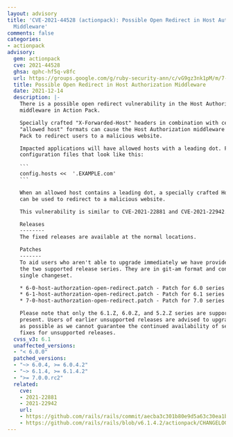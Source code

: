 ```yaml
---
layout: advisory
title: 'CVE-2021-44528 (actionpack): Possible Open Redirect in Host Authorization
  Middleware'
comments: false
categories:
- actionpack
advisory:
  gem: actionpack
  cve: 2021-44528
  ghsa: qphc-hf5q-v8fc
  url: https://groups.google.com/g/ruby-security-ann/c/vG9gz3nk1pM/m/7-NU4MNrDAAJ
  title: Possible Open Redirect in Host Authorization Middleware
  date: 2021-12-14
  description: |-
    There is a possible open redirect vulnerability in the Host Authorization
    middleware in Action Pack.

    Specially crafted "X-Forwarded-Host" headers in combination with certain
    "allowed host" formats can cause the Host Authorization middleware in Action
    Pack to redirect users to a malicious website.

    Impacted applications will have allowed hosts with a leading dot. For example,
    configuration files that look like this:

    ```
    config.hosts <<  '.EXAMPLE.com'
    ```

    When an allowed host contains a leading dot, a specially crafted Host header
    can be used to redirect to a malicious website.

    This vulnerability is similar to CVE-2021-22881 and CVE-2021-22942.

    Releases
    --------
    The fixed releases are available at the normal locations.

    Patches
    -------
    To aid users who aren't able to upgrade immediately we have provided patches for
    the two supported release series. They are in git-am format and consist of a
    single changeset.

    * 6-0-host-authorzation-open-redirect.patch - Patch for 6.0 series
    * 6-1-host-authorzation-open-redirect.patch - Patch for 6.1 series
    * 7-0-host-authorzation-open-redirect.patch - Patch for 7.0 series

    Please note that only the 6.1.Z, 6.0.Z, and 5.2.Z series are supported at
    present. Users of earlier unsupported releases are advised to upgrade as soon
    as possible as we cannot guarantee the continued availability of security
    fixes for unsupported releases.
  cvss_v3: 6.1
  unaffected_versions:
  - "< 6.0.0"
  patched_versions:
  - "~> 6.0.4, >= 6.0.4.2"
  - "~> 6.1.4, >= 6.1.4.2"
  - ">= 7.0.0.rc2"
  related:
    cve:
    - 2021-22881
    - 2021-22942
    url:
    - https://github.com/rails/rails/commit/aecba3c301b80e9d5a63c30ea1b287bceaf2c107
    - https://github.com/rails/rails/blob/v6.1.4.2/actionpack/CHANGELOG.md#rails-6142-december-14-2021
---
```

